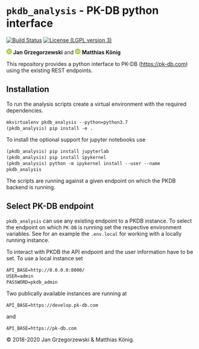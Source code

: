 # `pkdb_analysis` - PK-DB python interface
[![Build Status](https://travis-ci.org/matthiaskoenig/pkdb_analysis.svg?branch=develop)](https://travis-ci.org/matthiaskoenig/pkdb_analysis)
[![License (LGPL version 3)](https://img.shields.io/badge/license-LGPLv3.0-blue.svg?style=flat-square)](http://opensource.org/licenses/LGPL-3.0)

<b><a href="https://orcid.org/0000-0002-4588-4925" title="0000-0002-4588-4925"><img src="./docs/images/orcid.png" height="15"/></a> Jan Grzegorzewski</b>
and
<b><a href="https://orcid.org/0000-0003-1725-179X" title="https://orcid.org/0000-0003-1725-179X"><img src="./docs/images/orcid.png" height="15" width="15"/></a> Matthias König</b>


This repository provides a python interface to PK-DB (https://pk-db.com) using the existing REST endpoints.

## Installation
To run the analysis scripts create a virtual environment with the required dependencies.
```
mkvirtualenv pkdb_analysis --python=python3.7
(pkdb_analysis) pip install -e .
```

To install the optional support for jupyter notebooks use
```
(pkdb_analysis) pip install jupyterlab
(pkdb_analysis) pip install ipykernel
(pkdb_analysis) python -m ipykernel install --user --name pkdb_analysis
```
The scripts are running against a given endpoint on which the PKDB backend is running.

## Select PK-DB endpoint
`pkdb_analysis` can use any existing endpoint to a PKDB instance. 
To select the endpoint on which `PK-DB` is running set the respective environment variables.
See for an example the `.env.local` for working with a locally running instance.

To interact with PKDB the API endpoint and the user information have to be set.
To use a local instance set
```
API_BASE=http://0.0.0.0:8000/
USER=admin
PASSWORD=pkdb_admin
```
Two publically available instances are running at 
```
API_BASE=https://develop.pk-db.com
``` 
and 
```
API_BASE=https://pk-db.com
```

&copy; 2018-2020 Jan Grzegorzewski & Matthias König.